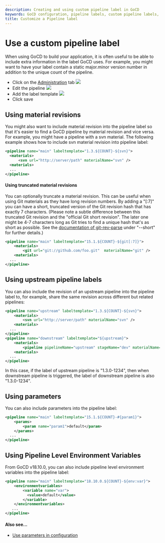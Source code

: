 ```yaml
---
description: Creating and using custom pipeline label in GoCD
keywords: GoCD configuration, pipeline labels, custom pipeline labels, material revision, upstream pipeline labels
title: Customize a Pipeline label
---
```


# Use a custom pipeline label

When using GoCD to build your application, it is often useful to be able to include extra information in the label GoCD uses. For example, you might want to have your label contain a static major.minor version number in addition to the unique count of the pipeline.

-   Click on the [Administration](../navigation/administration_page.html) tab
![](../images/topnav_admin.png)
-   Edit the pipeline
![](../images/2_edit_pipeline.png)
-   Add the label template
![](../images/3_add_label_ui.png)
-   Click save

## Using material revisions

You might also want to include material revision into the pipeline label so that it's easier to find a GoCD pipeline by material revision and vice versa. For example, you might have a pipeline with a svn material. The following example shows how to include svn material revision into pipeline label:

```xml
<pipeline name="main" labeltemplate="1.3.${COUNT}-${svn}">
  <materials>
      <svn url="http://server/path" materialName="svn" />
  <materials>
  ...
</pipeline>

```

#### Using truncated material revisions

You can optionally truncate a material revision.
This can be useful when using Git materials as they have long revision numbers.
By adding a "[:7]" you can have a short, truncated version of the Git revision hash that has exactly 7 characters.
(Please note a subtle difference between this truncated Git revision and the "official Git short revision".
The later one might be 4-7 characters long as Git tries to find a unique hash that's as short as possible. See the
[documentation of git-rev-parse](https://www.kernel.org/pub/software/scm/git/docs/git-rev-parse.html)
under "--short" for further details.)

```xml
<pipeline name="main" labeltemplate="15.1.${COUNT}-${git[:7]}">
    <materials>
        <git url="git://github.com/foo.git"  materialName="git" />
    <materials>
  ...
</pipeline>

```

## Using upstream pipeline labels

You can also include the revision of an upstream pipeline into the pipeline label to, for example, share the same revision across different but related pipelines:

```xml
<pipeline name="upstream" labeltemplate="1.3.${COUNT}-${svn}">
    <materials>
        <svn url="http://server/path" materialName="svn" />
    <materials>
  ...
</pipeline>
<pipeline name="downstream" labeltemplate="${upstream}">
    <materials>
        <pipeline pipelineName="upstream" stageName="dev" materialName="upstream" />
    <materials>
  ...
</pipeline>

```

In this case, if the label of upstream pipeline is "1.3.0-1234", then when downstream pipeline is triggered, the label of downstream pipeline is also "1.3.0-1234".

## Using parameters

You can also include parameters into the pipeline label:
```xml
<pipeline name="main" labeltemplate="15.1.${COUNT}-#{param1}">
    <params>
        <param name="param1">default</param>
    </params>
  ...
</pipeline>

```

## Using Pipeline Level Environment Variables

From GoCD v18.10.0, you can also include pipeline level environment variables into the pipeline label:

```xml
<pipeline name="main" labeltemplate="18.10.0.${COUNT}-${env:var}">
    <environmentvariables>
        <variable name="var">
          <value>default</value>
        </variable>
    </environmentvariables>
   ...
</pipeline>
```

#### Also see...

-   [Use parameters in configuration](admin_use_parameters_in_configuration.html)
